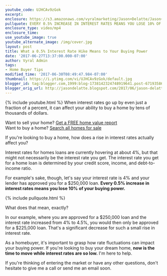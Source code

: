 ```yaml
---
youtube_code: UJHCAv9zGok
excerpt:
enclosure: https://s3.amazonaws.com/vyralmarketing/Jason+Delatte/Jason+Delatte++Louisiana+Real+Estate+How+rising+interest+rates+affect+you.mp4
pullquote: EVERY 0.5% INCREASE IN INTEREST RATES MEANS YOU LOSE 10% OF YOUR BUYING POWER.
enclosure_type: video/mp4
enclosure_time:
use_youtube_image: true
youtube_alternate_image: /img/cover.jpg
layout: post
title: What a 0.5% Interest Rate Hike Means to Your Buying Power
date: '2017-06-27T13:37:00.000-07:00'
author: Vyral Admin
tags:
- Home Buyer Tips
modified_time: '2017-06-30T08:49:47.984-07:00'
thumbnail: https://i.ytimg.com/vi/UJHCAv9zGok/default.jpg
blogger_id: tag:blogger.com,1999:blog-1738142324748919641.post-6719358626229064598
blogger_orig_url: http://jasondelatte.blogspot.com/2017/06/jason-delatte-louisiana-real-estate-how.html
---
```

{% include youtube.html %}
When interest rates go up by even just a fraction of a percent, it can affect your ability to buy a home by tens of thousands of dollars.

<div class="post-cta">
Want to sell your home? <a href="https://www.thedelattegroup.com/your-home-valuation/" target="_blank">Get a FREE home value report</a><br>
Want to buy a home? <a href="https://www.thedelattegroup.com/listings-search/#/398466887" target="_blank">Search all homes for sale</a>
</div>

If you're looking to buy a home, how does a rise in interest rates actually affect you?

Interest rates for homes loans are currently hovering at about 4%, but that might not necessarily be the interest rate you get. The interest rate you get for a home loan is determined by your credit score, income, and debt-to-income ratio.

For example's sake, though, let's say your interest rate is 4% and your lender has approved you for a $250,000 loan. **Every 0.5% increase in interest rates means you lose 10% of your buying power.**

{% include pullquote.html %}

What does that mean, exactly?

In our example, where you are approved for a $250,000 loan and the interest rate increased from 4% to 4.5%, you would then only be approved for a $225,000 loan. That's a significant decrease for such a small rise in interest rate.

As a homebuyer, it's important to grasp how rate fluctuations can impact your buying power. If you're looking to buy your dream home, **now is the time to move while interest rates are so low.** I'm here to help.

If you're thinking of entering the market or have any other questions, don't hesitate to give me a call or send me an email soon.
